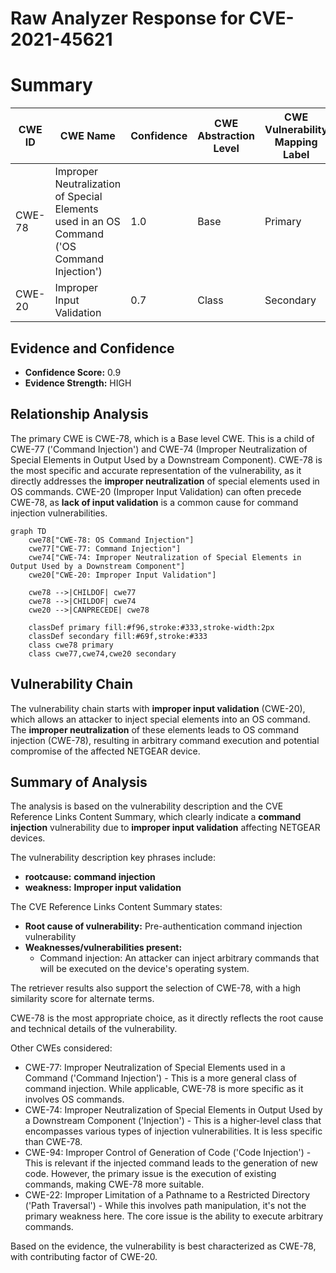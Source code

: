 # Raw Analyzer Response for CVE-2021-45621

# Summary
| CWE ID | CWE Name | Confidence | CWE Abstraction Level | CWE Vulnerability Mapping Label | CWE-Vulnerability Mapping Notes |
|---|---|---|---|---|---|
| CWE-78 | Improper Neutralization of Special Elements used in an OS Command ('OS Command Injection') | 1.0 | Base | Primary | Allowed |
| CWE-20 | Improper Input Validation | 0.7 | Class | Secondary | Allowed-with-Review |

## Evidence and Confidence

*   **Confidence Score:** 0.9
*   **Evidence Strength:** HIGH

## Relationship Analysis
The primary CWE is CWE-78, which is a Base level CWE. This is a child of CWE-77 ('Command Injection') and CWE-74 (Improper Neutralization of Special Elements in Output Used by a Downstream Component). CWE-78 is the most specific and accurate representation of the vulnerability, as it directly addresses the **improper neutralization** of special elements used in OS commands. CWE-20 (Improper Input Validation) can often precede CWE-78, as **lack of input validation** is a common cause for command injection vulnerabilities.

```mermaid
graph TD
    cwe78["CWE-78: OS Command Injection"]
    cwe77["CWE-77: Command Injection"]
    cwe74["CWE-74: Improper Neutralization of Special Elements in Output Used by a Downstream Component"]
    cwe20["CWE-20: Improper Input Validation"]
    
    cwe78 -->|CHILDOF| cwe77
    cwe78 -->|CHILDOF| cwe74
    cwe20 -->|CANPRECEDE| cwe78
    
    classDef primary fill:#f96,stroke:#333,stroke-width:2px
    classDef secondary fill:#69f,stroke:#333
    class cwe78 primary
    class cwe77,cwe74,cwe20 secondary
```

## Vulnerability Chain
The vulnerability chain starts with **improper input validation** (CWE-20), which allows an attacker to inject special elements into an OS command. The **improper neutralization** of these elements leads to OS command injection (CWE-78), resulting in arbitrary command execution and potential compromise of the affected NETGEAR device.

## Summary of Analysis
The analysis is based on the vulnerability description and the CVE Reference Links Content Summary, which clearly indicate a **command injection** vulnerability due to **improper input validation** affecting NETGEAR devices.

The vulnerability description key phrases include:
- **rootcause:** **command injection**
- **weakness:** **Improper input validation**

The CVE Reference Links Content Summary states:
*   **Root cause of vulnerability:** Pre-authentication command injection vulnerability
*   **Weaknesses/vulnerabilities present:**
    *   Command injection: An attacker can inject arbitrary commands that will be executed on the device's operating system.

The retriever results also support the selection of CWE-78, with a high similarity score for alternate terms.

CWE-78 is the most appropriate choice, as it directly reflects the root cause and technical details of the vulnerability.

Other CWEs considered:

*   CWE-77: Improper Neutralization of Special Elements used in a Command ('Command Injection') - This is a more general class of command injection. While applicable, CWE-78 is more specific as it involves OS commands.
*   CWE-74: Improper Neutralization of Special Elements in Output Used by a Downstream Component ('Injection') - This is a higher-level class that encompasses various types of injection vulnerabilities. It is less specific than CWE-78.
*   CWE-94: Improper Control of Generation of Code ('Code Injection') - This is relevant if the injected command leads to the generation of new code. However, the primary issue is the execution of existing commands, making CWE-78 more suitable.
*   CWE-22: Improper Limitation of a Pathname to a Restricted Directory ('Path Traversal') - While this involves path manipulation, it's not the primary weakness here. The core issue is the ability to execute arbitrary commands.

Based on the evidence, the vulnerability is best characterized as CWE-78, with contributing factor of CWE-20.